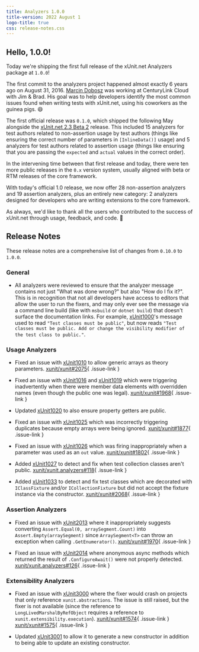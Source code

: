 ```yaml
---
title: Analyzers 1.0.0
title-version: 2022 August 1
logo-title: true
css: release-notes.css
---
```


## Hello, 1.0.0!

Today we're shipping the first full release of the xUnit.net Analyzers package at `1.0.0`!

The first commit to the analyzers project happened almost exactly 6 years ago on August 31, 2016. [Marcin Dobosz](https://github.com/marcind) was working at CenturyLink Cloud with Jim & Brad. His goal was to help developers identify the most common issues found when writing tests with xUnit.net, using his coworkers as the guinea pigs. 😄

The first official release was `0.1.0`, which shipped the following May alongside the [xUnit.net 2.3 Beta 2](/releases/v2/2.3.0-beta2-build3682) release. This included 15 analyzers for test authors related to non-assertion usage by test authors (things like ensuring the correct number of parameters in `[InlineData()]` usage) and 5 analyzers for test authors related to assertion usage (things like ensuring that you are passing the `expected` and `actual` values in the correct order).

In the intervening time between that first release and today, there were ten more public releases in the `0.x` version system, usually aligned with beta or RTM releases of the core framework.

With today's official 1.0 release, we now offer 28 non-assertion analyzers and 19 assertion analyzers, plus an entirely new category: 2 analyzers designed for developers who are writing extensions to the core framework.

As always, we'd like to thank all the users who contributed to the success of xUnit.net through usage, feedback, and code. 🎉

## Release Notes

These release notes are a comprehensive list of changes from `0.10.0` to `1.0.0`.

### General

* All analyzers were reviewed to ensure that the analyzer message contains not just "What was done wrong?" but also "How do I fix it?". This is in recognition that not all developers have access to editors that allow the user to run the fixers, and may only ever see the message via a command line build (like with `msbuild` or `dotnet build`) that doesn't surface the documentation links. For example, [xUnit1000](/xunit.analyzers/rules/xUnit1000)'s message used to read `"Test classes must be public"`, but now reads `"Test classes must be public. Add or change the visibility modifier of the test class to public."`.

### Usage Analyzers

* Fixed an issue with [xUnit1010](/xunit.analyzers/rules/xUnit1010) to allow generic arrays as theory parameters. [xunit/xunit#2075](https://github.com/xunit/xunit/issues/2075){ .issue-link }

* Fixed an issue with [xUnit1016](/xunit.analyzers/rules/xUnit1016) and [xUnit1019](/xunit.analyzers/rules/xUnit1019) which were triggering inadvertently when there were member data elements with overridden names (even though the public one was legal). [xunit/xunit#1968](https://github.com/xunit/xunit/issues/1968){ .issue-link }

* Updated [xUnit1020](/xunit.analyzers/rules/xUnit1020) to also ensure property getters are public.

* Fixed an issue with [xUnit1025](/xunit.analyzers/rules/xUnit1025) which was incorrectly triggering duplicates because empty arrays were being ignored. [xunit/xunit#1877](https://github.com/xunit/xunit/issues/1877){ .issue-link }

* Fixed an issue with [xUnit1026](/xunit.analyzers/rules/xUnit1026) which was firing inappropriately when a parameter was used as an `out` value. [xunit/xunit#1802](https://github.com/xunit/xunit/issues/1802){ .issue-link }

* Added [xUnit1027](/xunit.analyzers/rules/xUnit1027) to detect and fix when test collection classes aren't public. [xunit/xunit.analyzers#118](https://github.com/xunit/xunit.analyzers/pull/118){ .issue-link }

* Added [xUnit1033](/xunit.analyzers/rules/xUnit1033) to detect and fix test classes which are decorated with `IClassFixture` and/or `ICollectionFixture` but did not accept the fixture instance via the constructor. [xunit/xunit#2068](https://github.com/xunit/xunit/issues/2068){ .issue-link }

### Assertion Analyzers

* Fixed an issue with [xUnit2013](/xunit.analyzers/rules/xUnit2013) where it inappropriately suggests converting `Assert.Equal(0, arraySegment.Count)` into `Assert.Empty(arraySegment)` since `ArraySegment<T>` can throw an exception when calling `.GetEnumerator()`. [xunit/xunit#1970](https://github.com/xunit/xunit/issues/1970){ .issue-link }

* Fixed an issue with [xUnit2014](/xunit.analyzers/rules/xUnit2014) where anonymous async methods which returned the result of `.ConfigureAwait()` were not properly detected. [xunit/xunit.analyzers#126](https://github.com/xunit/xunit.analyzers/pull/126){ .issue-link }

### Extensibility Analyzers

* Fixed an issue with [xUnit3000](/xunit.analyzers/rules/xUnit3000) where the fixer would crash on projects that only reference `xunit.abstractions`. The issue is still raised, but the fixer is not available (since the reference to `LongLivedMarshalByRefObject` requires a reference to `xunit.extensibility.execution`). [xunit/xunit#1574](https://github.com/xunit/xunit/issues/1574){ .issue-link } [xunit/xunit#1575](https://github.com/xunit/xunit/issues/1575){ .issue-link }

* Updated [xUnit3001](/xunit.analyzers/rules/xUnit3001) to allow it to generate a new constructor in addition to being able to update an existing constructor.

